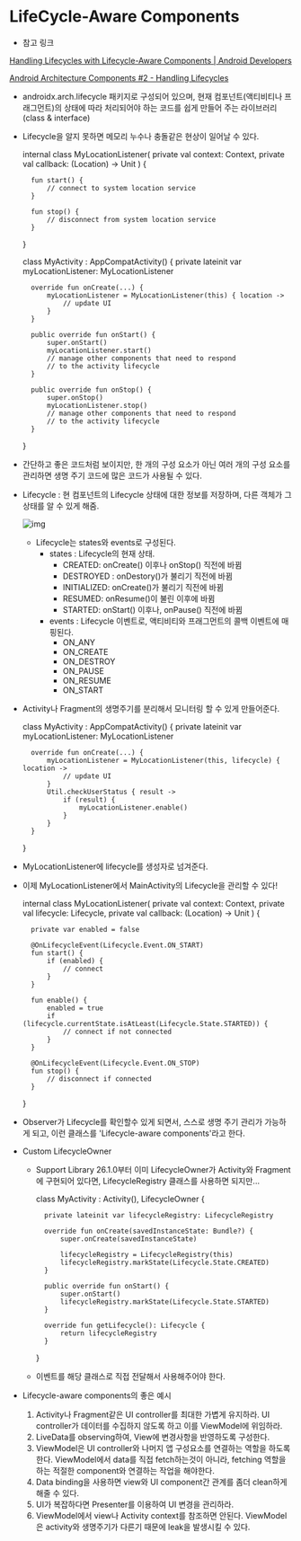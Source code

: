 # LifeCycle-Aware Components

- 참고 링크

[Handling Lifecycles with Lifecycle-Aware Components | Android Developers](https://developer.android.com/topic/libraries/architecture/lifecycle?hl=ko)

[Android Architecture Components #2 - Handling Lifecycles](https://tourspace.tistory.com/24?category=788397)

- androidx.arch.lifecycle 패키지로 구성되어 있으며, 현재 컴포넌트(액티비티나 프래그먼트)의 상태에 따라 처리되어야 하는 코드를 쉽게 만들어 주는 라이브러리(class & interface)

- Lifecycle을 알지 못하면 메모리 누수나 충돌같은 현상이 일어날 수 있다.

  internal class MyLocationListener( private val context: Context, private val callback: (Location) -> Unit ) {

  ```
    fun start() {
        // connect to system location service
    }
  
    fun stop() {
        // disconnect from system location service
    }
  ```

  }

  class MyActivity : AppCompatActivity() { private lateinit var myLocationListener: MyLocationListener

  ```
    override fun onCreate(...) {
        myLocationListener = MyLocationListener(this) { location ->
            // update UI
        }
    }
  
    public override fun onStart() {
        super.onStart()
        myLocationListener.start()
        // manage other components that need to respond
        // to the activity lifecycle
    }
  
    public override fun onStop() {
        super.onStop()
        myLocationListener.stop()
        // manage other components that need to respond
        // to the activity lifecycle
    }
  ```

  }

- 간단하고 좋은 코드처럼 보이지만, 한 개의 구성 요소가 아닌 여러 개의 구성 요소를 관리하면 생명 주기 코드에 많은 코드가 사용될 수 있다.

- Lifecycle : 현 컴포넌트의 Lifecycle 상태에 대한 정보를 저장하며, 다른 객체가 그 상태를 알 수 있게 해줌.

  ![img](https://developer.android.com/images/topic/libraries/architecture/lifecycle-states.png?hl=ko)

  - Lifecycle는 states와 events로 구성된다. 
    - states : Lifecycle의 현재 상태.
      - CREATED: onCreate() 이후나 onStop() 직전에 바뀜
      - DESTROYED : onDestory()가 불리기 직전에 바뀜
      - INITIALIZED: onCreate()가 불리기 직전에 바뀜
      - RESUMED: onResume()이 불린 이후에 바뀜
      - STARTED: onStart() 이후나, onPause() 직전에 바뀜
    - events : Lifecycle 이벤트로, 액티비티와 프래그먼트의 콜백 이벤트에 매핑된다.
      - ON_ANY
      - ON_CREATE
      - ON_DESTROY
      - ON_PAUSE
      - ON_RESUME
      - ON_START

- Activity나 Fragment의 생명주기를 분리해서 모니터링 할 수 있게 만들어준다.

  class MyActivity : AppCompatActivity() { private lateinit var myLocationListener: MyLocationListener

  ```
    override fun onCreate(...) {
        myLocationListener = MyLocationListener(this, lifecycle) { location ->
            // update UI
        }
        Util.checkUserStatus { result ->
            if (result) {
                myLocationListener.enable()
            }
        }
    }
  ```

  }

- MyLocationListener에 lifecycle를 생성자로 넘겨준다.

- 이제 MyLocationListener에서 MainActivity의 Lifecycle을 관리할 수 있다!

  internal class MyLocationListener( private val context: Context, private val lifecycle: Lifecycle, private val callback: (Location) -> Unit ) {

  ```
    private var enabled = false
  
    @OnLifecycleEvent(Lifecycle.Event.ON_START)
    fun start() {
        if (enabled) {
            // connect
        }
    }
  
    fun enable() {
        enabled = true
        if (lifecycle.currentState.isAtLeast(Lifecycle.State.STARTED)) {
            // connect if not connected
        }
    }
  
    @OnLifecycleEvent(Lifecycle.Event.ON_STOP)
    fun stop() {
        // disconnect if connected
    }
  ```

  }

- Observer가 Lifecycle를 확인할수 있게 되면서, 스스로 생명 주기 관리가 가능하게 되고, 이런 클래스를 'Lifecycle-aware components'라고 한다.

- Custom LifecycleOwner

  - Support Library 26.1.0부터 이미 LifecycleOwner가 Activity와 Fragment에 구현되어 있다면, LifecycleRegistry 클래스를 사용하면 되지만...

    class MyActivity : Activity(), LifecycleOwner {

    ```
      private lateinit var lifecycleRegistry: LifecycleRegistry
    
      override fun onCreate(savedInstanceState: Bundle?) {
          super.onCreate(savedInstanceState)
    
          lifecycleRegistry = LifecycleRegistry(this)
          lifecycleRegistry.markState(Lifecycle.State.CREATED)
      }
    
      public override fun onStart() {
          super.onStart()
          lifecycleRegistry.markState(Lifecycle.State.STARTED)
      }
    
      override fun getLifecycle(): Lifecycle {
          return lifecycleRegistry
      }
    ```

    }

  - 이벤트를 해당 클래스로 직접 전달해서 사용해주어야 한다.

- Lifecycle-aware components의 좋은 예시

  1. Activity나 Fragment같은 UI controller를 최대한 가볍게 유지하라. UI controller가 데이터를 수집하지 않도록 하고 이를 ViewModel에 위임하라.
  2. LiveData를 observing하여, View에 변경사항을 반영하도록 구성한다.
  3. ViewModel은 UI controller와 나머지 앱 구성요소를 연결하는 역할을 하도록 한다. ViewModel에서 data를 직접 fetch하는것이 아니라, fetching 역할을 하는 적절한 component와 연결하는 작업을 해야한다.
  4. Data binding을 사용하면 view와 UI component간 관계를 좀더 clean하게 해줄 수 있다.
  5. UI가 복잡하다면 Presenter를 이용하여 UI 변경을 관리하라.
  6. ViewModel에서 view나 Activity context를 참조하면 안된다. ViewModel은 activity와 생명주기가 다른기 때문에 leak을 발생시킬 수 있다.